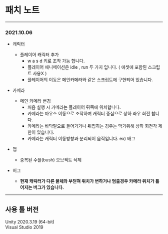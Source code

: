 # 패치 노트   
-----------------------------
### 2021.10.06    
* 캐릭터
  - 플레이어 캐릭터 추가
    + w a s d 키로 조작 가능 합니다.
    + 플레이어 애니메이션은 idle , run 두 가지 입니다. ( 에셋에 포함된 스크립트 사용X )
    + 플레이어의 이동은 메인카메라와 같은 스크립트에 구현되어 있습니다.
   
* 카메라
  - 메인 카메라 변경
    + 처음 실행 시 카메라는 플레이어 뒤쪽에 위치합니다.
    + 카메라는 마우스 이동으로 조작하며 캐릭터 중심으로 상하 좌우 회전 합니다.
    + 카메라는 바닥밑으로 들어가거나 뒤집히는 경우는 막기위해 상하 회전각 제한이 있습니다.
    + 카메라는 캐릭터 이동방향과 분리되어 움직입니다. ex) 배그

* 맵
  - 중복된 수풀(bush) 오브젝트 삭제

* 버그
  - **현재 캐릭터가 다른 물체와 부딛혀 위치가 변하거나 멈출경우 카메라 위치가 틀어지는 버그가 있습니다.**

-----------------------------
   
   
## 사용 툴 버전   
Unity 2020.3.19 (64-bit)   
Visual Studio 2019   
